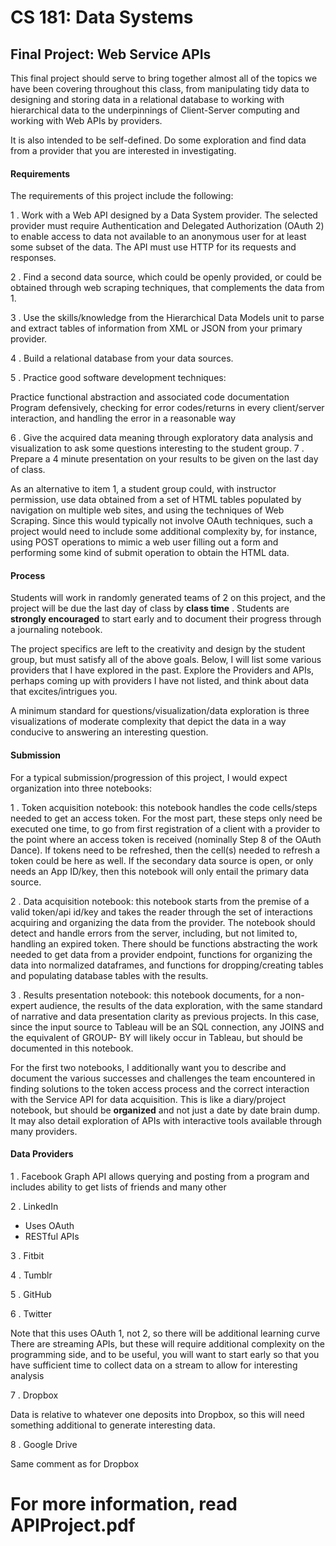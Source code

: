 # CS 181: Data Systems

## Final Project:	Web	Service	APIs

This	final	project	should	serve	to	bring	together	almost	all	of	the	topics	we	have	been	covering	throughout	this
class,	from	manipulating	tidy	data	to	designing	and	storing	data	in	a	relational	database	to	working	with
hierarchical	data	to	the	underpinnings	of	Client-Server	computing	and	working	with	Web	APIs	by	providers.

It	is	also	intended	to	be	self-defined.	Do	some	exploration	and	find	data	from	a	provider	that	you	are	interested	in
investigating.

#### Requirements

The	requirements	of	this	project	include	the	following:

1 .	Work	with	a	Web	API	designed	by	a	Data	System	provider.
The	selected	provider	must	require	Authentication	and	Delegated	Authorization	(OAuth	2)	to	enable
access	to	data	not	available	to	an	anonymous	user	for	at	least	some	subset	of	the	data.
The	API	must	use	HTTP	for	its	requests	and	responses.

2 .	Find	a	second	data	source,	which	could	be	openly	provided,	or	could	be	obtained	through	web	scraping
techniques,	that	complements	the	data	from	1.

3 .	Use	the	skills/knowledge	from	the	Hierarchical	Data	Models	unit	to	parse	and	extract	tables	of	information
from	XML	or	JSON	from	your	primary	provider.

4 .	Build	a	relational	database	from	your	data	sources.

5 .	Practice	good	software	development	techniques:

Practice	functional	abstraction	and	associated	code	documentation
Program	defensively,	checking	for	error	codes/returns	in	 every 	client/server	interaction,	and	handling	the
error	in	a	reasonable	way

6 .	Give	the	acquired	data	meaning	through	exploratory	data	analysis	and	visualization	to	ask	some	questions
interesting	to	the	student	group.
7 .	Prepare	a	4	minute	presentation	on	your	results	to	be	given	on	the	last	day	of	class.

As	an	alternative	to	item	1,	a	student	group	could,	with	instructor	permission,	use	data	obtained	from	a	set	of
HTML	tables	populated	by	navigation	on	multiple	web	sites,	and	using	the	techniques	of	Web	Scraping.	Since	this
would	typically	not	involve	OAuth	techniques,	such	a	project	would	need	to	include	some	additional	complexity	by,
for	instance,	using	POST	operations	to	mimic	a	web	user	filling	out	a	form	and	performing	some	kind	of	submit
operation	to	obtain	the	HTML	data.

#### Process

Students	will	work	in	randomly	generated	teams	of	2	on	this	project,	and	the	project	will	be	due	the	last	day	of
class	by	 **class	time** .	Students	are	 **strongly	encouraged** 	to	start	early	and	to	document	their	progress	through	a
journaling	notebook.

The	project	specifics	are	left	to	the	creativity	and	design	by	the	student	group,	but	must	satisfy	all	of	the	above
goals.	Below,	I	will	list	some	various	providers	that	I	have	explored	in	the	past.	Explore	the	Providers	and	APIs,
perhaps	coming	up	with	providers	I	have	not	listed,	and	think	about	data	that	excites/intrigues	you.


A	minimum	standard	for	questions/visualization/data	exploration	is	three	visualizations	of	moderate	complexity
that	depict	the	data	in	a	way	conducive	to	answering	an	interesting	question.

#### Submission

For	a	typical	submission/progression	of	this	project,	I	would	expect	organization	into	three	notebooks:


1 .	Token	acquisition	notebook:	this	notebook	handles	the	code	cells/steps	needed	to	get	an	access	token.	For
the	most	part,	these	steps	only	need	be	executed	one	time,	to	go	from	first	registration	of	a	client	with	a
provider	to	the	point	where	an	access	token	is	received	(nominally	Step	8	of	the	OAuth	Dance).	If	tokens
need	to	be	refreshed,	then	the	cell(s)	needed	to	refresh	a	token	could	be	here	as	well.	If	the	secondary	data
source	is	open,	or	only	needs	an	App	ID/key,	then	this	notebook	will	only	entail	the	primary	data	source.

2 .	Data	acquisition	notebook:	this	notebook	starts	from	the	premise	of	a	valid	token/api	id/key	and	takes	the
reader	through	the	set	of	interactions	acquiring	and	organizing	the	data	from	the	provider.	The	notebook
should	detect	and	handle	errors	from	the	server,	including,	but	not	limited	to,	handling	an	expired	token.
There	should	be	functions	abstracting	the	work	needed	to	get	data	from	a	provider	endpoint,	functions	for
organizing	the	data	into	normalized	dataframes,	and	functions	for	dropping/creating	tables	and	populating
database	tables	with	the	results.

3 .	Results	presentation	notebook:	this	notebook	documents,	for	a	non-expert	audience,	the	results	of	the	data
exploration,	with	the	same	standard	of	narrative	and	data	presentation	clarity	as	previous	projects.	In	this
case,	since	the	input	source	to	Tableau	will	be	an	SQL	connection,	any	JOINS	and	the	equivalent	of	GROUP-
BY	will	likely	occur	in	Tableau,	but	should	be	 documented 	in	this	notebook.

For	the	first	two	notebooks,	I	additionally	want	you	to	describe	and	document	the	various	successes	and
challenges	the	team	encountered	in	finding	solutions	to	the	token	access	process	and	the	correct	interaction	with
the	Service	API	for	data	acquisition.	This	is	like	a	diary/project	notebook,	but	should	be	 **organized** 	and	not	just	a
date	by	date	brain	dump.	It	may	also	detail	exploration	of	APIs	with	interactive	tools	available	through	many
providers.

#### Data	Providers


1 .	Facebook
Graph	API 	allows	querying	and	posting	from	a	program	and	includes	ability	to	get	lists	of	friends	and
many	other

2 .	LinkedIn

* Uses	OAuth	
* RESTful	APIs

3 .	Fitbit

4 .	Tumblr

5 .	GitHub

6 .	Twitter

Note	that	this	uses	OAuth	1,	not	2,	so	there	will	be	additional	learning	curve
There	are	streaming	APIs,	but	these	will	require	additional	complexity	on	the	programming	side,	and	to
be	useful,	you	will	want	to	start	early	so	that	you	have	sufficient	time	to	collect	data	on	a	stream	to	allow
for	interesting	analysis

7 .	Dropbox

Data	is	relative	to	whatever	one	deposits	into	Dropbox,	so	this	will	need	something	additional	to	generate
interesting	data.

8 .	Google	Drive

Same	comment	as	for	Dropbox


# For more information, read APIProject.pdf


